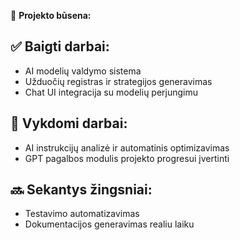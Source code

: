 📄 **Projekto būsena:**

## ✅ Baigti darbai:
- AI modelių valdymo sistema
- Užduočių registras ir strategijos generavimas
- Chat UI integracija su modelių perjungimu

## 🚀 Vykdomi darbai:
- AI instrukcijų analizė ir automatinis optimizavimas
- GPT pagalbos modulis projekto progresui įvertinti

## 🔜 Sekantys žingsniai:
- Testavimo automatizavimas
- Dokumentacijos generavimas realiu laiku
